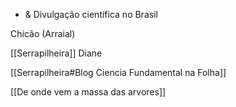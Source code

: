 - & Divulgação científica no Brasil

Chicão (Arraial)

[[Serrapilheira]]
Diane

[[Serrapilheira#Blog Ciencia Fundamental na Folha]]

[[De onde vem a massa das arvores]]

